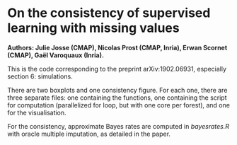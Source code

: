 # On the consistency of supervised learning with missing values

**Authors: Julie Josse (CMAP), Nicolas Prost (CMAP, Inria), Erwan Scornet (CMAP), Gaël Varoquaux (Inria).**

This is the code corresponding to the preprint arXiv:1902.06931, especially section 6: simulations.

There are two boxplots and one consistency figure. For each one, there are three separate files: one containing the functions, one containing the script for computation (parallelized for loop, but with one core per forest), and one for the visualisation.

For the consistency, approximate Bayes rates are computed in *bayesrates.R* with oracle multiple imputation, as detailed in the paper.  
